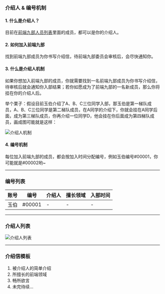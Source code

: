 
### 介绍人 & 编号机制

#### 1. 什么是介绍人？
目前在[前端九部人员列表](https://github.com/orgs/frontend9/people)里面的成员，都可以是你的介绍人。

#### 2. 如何加入前端九部
找到前端九部成员为你书写介绍信，待前端九部委员会审核后，会尽快通知你。

#### 3. 什么是介绍人机制
如果你想加入前端九部的成员，你就需要找到一名前端九部成员为你书写介绍信，待审核后就会通知你入部结果；若你如愿成为了前端九部的一名新成员，那么你将挂在你的介绍人后。

举个栗子：假设目前玉伯介绍了A、B、C三位同学入部，那玉伯是第一梯队成员，A、B、C三位同学是第二梯队成员，在A同学的介绍下，你就会挂在A同学后面，成为第三梯队成员，你再介绍一位同学D，他会挂在你后面成为第四梯队成员，画成图可能就是这样：

![介绍人机制](https://gw.alipayobjects.com/zos/rmsportal/NlhfcAyQqmQxMfaAPEkQ.png)

#### 4. 编号机制
每位加入前端九部的成员，都会按加入时间分配编号，例如玉伯编号#00001，你可能就是#00002哟~

---

### 编号列表
| 账号 | 编号 | 介绍人 | 擅长领域 | 入部时间 |
| --- | --- | --- | --- | --- |
| 玉伯 | #00001 | - | - | - |

---

### 介绍人列表
![介绍人列表](https://gw.alipayobjects.com/zos/rmsportal/kqxQDcsUmPzlUlUcTKgY.png)

---

### 介绍信模板
1. 被介绍人的简单介绍
2. 所擅长的前端领域
3. 畅所欲言
4. 未完待续...
